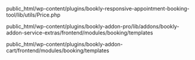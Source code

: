 public_html/wp-content/plugins/bookly-responsive-appointment-booking-tool/lib/utils/Price.php

public_html/wp-content/plugins/bookly-addon-pro/lib/addons/bookly-addon-service-extras/frontend/modules/booking/templates

public_html/wp-content/plugins/bookly-addon-cart/frontend/modules/booking/templates

